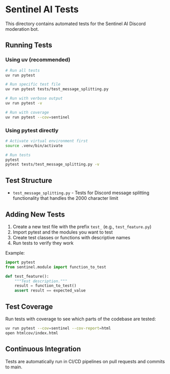 # Sentinel AI Tests

This directory contains automated tests for the Sentinel AI Discord moderation bot.

## Running Tests

### Using uv (recommended)

```bash
# Run all tests
uv run pytest

# Run specific test file
uv run pytest tests/test_message_splitting.py

# Run with verbose output
uv run pytest -v

# Run with coverage
uv run pytest --cov=sentinel
```

### Using pytest directly

```bash
# Activate virtual environment first
source .venv/bin/activate

# Run tests
pytest
pytest tests/test_message_splitting.py -v
```

## Test Structure

- `test_message_splitting.py` - Tests for Discord message splitting functionality that handles the 2000 character limit

## Adding New Tests

1. Create a new test file with the prefix `test_` (e.g., `test_feature.py`)
2. Import pytest and the modules you want to test
3. Create test classes or functions with descriptive names
4. Run tests to verify they work

Example:

```python
import pytest
from sentinel.module import function_to_test

def test_feature():
    """Test description."""
    result = function_to_test()
    assert result == expected_value
```

## Test Coverage

Run tests with coverage to see which parts of the codebase are tested:

```bash
uv run pytest --cov=sentinel --cov-report=html
open htmlcov/index.html
```

## Continuous Integration

Tests are automatically run in CI/CD pipelines on pull requests and commits to main.
